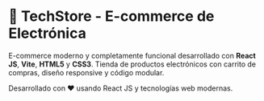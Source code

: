 # 🛒 TechStore - E-commerce de Electrónica

E-commerce moderno y completamente funcional desarrollado con **React JS**, **Vite**, **HTML5** y **CSS3**. Tienda de productos electrónicos con carrito de compras, diseño responsive y código modular.

Desarrollado con ❤️ usando React JS y tecnologías web modernas.
